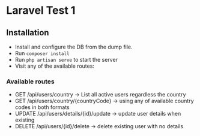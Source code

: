 # Laravel Test 1 

## Installation 

- Install and configure the DB from the dump file. 
- Run `composer install` 
- Run `php artisan serve` to start the server 
- Visit any of the available routes: 

### Available routes

- GET /api/users/country -> List all active users regardless the country
- GET /api/users/country/{countryCode} -> using any of available country codes in both formats
- UPDATE /api/users/details/{id}/update -> update user details when existing
- DELETE /api/users/{id}/delete -> delete existing user with no details
